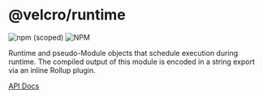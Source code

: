# @velcro/runtime

![npm (scoped)](https://img.shields.io/npm/v/@velcro/runtime?style=flat-square)
![NPM](https://img.shields.io/npm/l/@velcro/runtime?style=flat-square)

Runtime and pseudo-Module objects that schedule execution during runtime.
The compiled output of this module is encoded in a string export via an inline Rollup
plugin.

[API Docs](https://github.com/ggoodman/velcro/tree/v0.52.0/docs/runtime.md)
